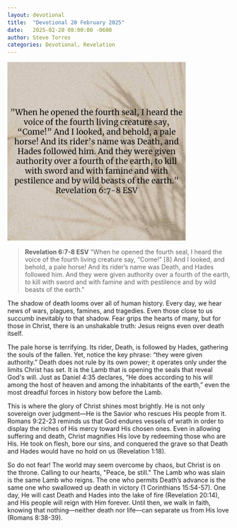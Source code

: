 ```yaml
---
layout: devotional
title:  "Devotional 20 February 2025"
date:   2025-02-20 08:00:00 -0600
author: Steve Torres
categories: Devotional, Revelation
---
```

<img src="https://github.com/ElEsteeb/ElEsteeb.github.io/blob/main/images/devotionals/Rev-6_7-8.jpg?raw=true" alt="Revelation 6:7-8.jpg" style="max-width: 80%; height: auto;">

>**Revelation 6:7-8 ESV**
>"When he opened the fourth seal, I heard the voice of the fourth living creature say, “Come!” [8] And I looked, and behold, a pale horse! And its rider’s name was Death, and Hades followed him. And they were given authority over a fourth of the earth, to kill with sword and with famine and with pestilence and by wild beasts of the earth."

The shadow of death looms over all of human history. Every day, we hear news of wars, plagues, famines, and tragedies. Even those close to us succumb inevitably to that shadow. Fear grips the hearts of many, but for those in Christ, there is an unshakable truth: Jesus reigns even over death itself.

The pale horse is terrifying. Its rider, Death, is followed by Hades, gathering the souls of the fallen. Yet, notice the key phrase: “they were given authority.” Death does not rule by its own power; it operates only under the limits Christ has set. It is the Lamb that is opening the seals that reveal God's will. Just as Daniel 4:35 declares, “He does according to his will among the host of heaven and among the inhabitants of the earth,” even the most dreadful forces in history bow before the Lamb.

This is where the glory of Christ shines most brightly. He is not only sovereign over judgment—He is the Savior who rescues His people from it. Romans 9:22-23 reminds us that God endures vessels of wrath in order to display the riches of His mercy toward His chosen ones. Even in allowing suffering and death, Christ magnifies His love by redeeming those who are His. He took on flesh, bore our sins, and conquered the grave so that Death and Hades would have no hold on us (Revelation 1:18).

So do not fear! The world may seem overcome by chaos, but Christ is on the throne. Calling to our hearts, "Peace, be still." The Lamb who was slain is the same Lamb who reigns. The one who permits Death’s advance is the same one who swallowed up death in victory (1 Corinthians 15:54-57). One day, He will cast Death and Hades into the lake of fire (Revelation 20:14), and His people will reign with Him forever. Until then, we walk in faith, knowing that nothing—neither death nor life—can separate us from His love (Romans 8:38-39).

